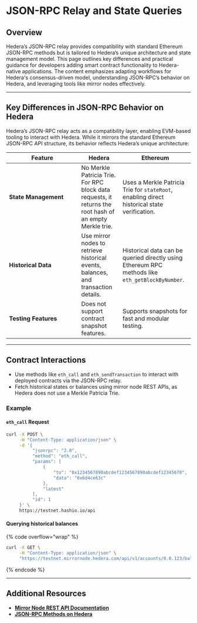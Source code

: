 # JSON-RPC Relay and State Queries

## Overview

Hedera’s JSON-RPC relay provides compatibility with standard Ethereum JSON-RPC methods but is tailored to Hedera’s unique architecture and state management model. This page outlines key differences and practical guidance for developers adding smart contract functionality to Hedera-native applications. The content emphasizes adapting workflows for Hedera's consensus-driven model, understanding JSON-RPC’s behavior on Hedera, and leveraging tools like mirror nodes effectively.

***

## **Key Differences in JSON-RPC Behavior on Hedera**

Hedera’s JSON-RPC relay acts as a compatibility layer, enabling EVM-based tooling to interact with Hedera. While it mirrors the standard Ethereum JSON-RPC API structure, its behavior reflects Hedera’s unique architecture:

<table><thead><tr><th width="181">Feature</th><th>Hedera</th><th>Ethereum</th></tr></thead><tbody><tr><td><strong>State Management</strong></td><td>No Merkle Patricia Trie. For RPC block data requests, it returns the root hash of an empty Merkle trie.</td><td>Uses a Merkle Patricia Trie for <code>stateRoot</code>, enabling direct historical state verification.</td></tr><tr><td><strong>Historical Data</strong></td><td>Use mirror nodes to retrieve historical events, balances, and transaction details.</td><td>Historical data can be queried directly using Ethereum RPC methods like <code>eth_getBlockByNumber</code>.</td></tr><tr><td><strong>Testing Features</strong></td><td>Does not support contract snapshot features.</td><td>Supports snapshots for fast and modular testing.</td></tr></tbody></table>

***

## Contract Interactions

* Use methods like `eth_call` and `eth_sendTransaction` to interact with deployed contracts via the JSON-RPC relay.
* Fetch historical states or balances using mirror node REST APIs, as Hedera does not use a Merkle Patricia Trie.

### **Example**&#x20;

#### `eth_call` Request

```bash
curl -X POST \
     -H "Content-Type: application/json" \
     -d '{
          "jsonrpc": "2.0",
          "method": "eth_call",
          "params": [
              {
                  "to": "0x1234567890abcdef1234567890abcdef12345678", 
                  "data": "0x6d4ce63c"
              },
              "latest"
          ],
          "id": 1
     }' \
     https://testnet.hashio.io/api
```

#### Querying historical balances

{% code overflow="wrap" %}
```bash
curl -X GET \
     -H "Content-Type: application/json" \
     "https://testnet.mirrornode.hedera.com/api/v1/accounts/0.0.123/balances?timestamp=1672549200"
```
{% endcode %}

***

## Additional Resources

* [**Mirror Node REST API Documentation**](../../../../sdks-and-apis/rest-api/)
* [**JSON-RPC Methods on Hedera**](https://github.com/hashgraph/hedera-json-rpc-relay/blob/main/docs/rpc-api.md)
